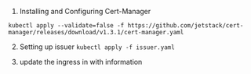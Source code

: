 1. Installing and Configuring Cert-Manager

```kubectl apply --validate=false -f https://github.com/jetstack/cert-manager/releases/download/v1.3.1/cert-manager.yaml```

2. Setting up issuer
```kubectl apply -f issuer.yaml```

3. update the ingress in with information